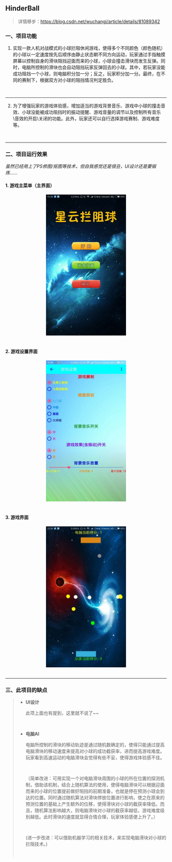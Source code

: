 ## HinderBall

> 详情移步：https://blog.csdn.net/wuchangi/article/details/81089342

### 一、项目功能

1. 实现一款人机对战模式的小球拦阻休闲游戏，使得多个不同颜色（颜色随机）的小球以一定速度按先后顺序由静止状态朝不同方向运动，玩家通过手指触摸屏幕以控制自身的滑块阻挡迎面而来的小球，小球会撞击滑块而发生反弹。同时，电脑所控制的滑块也会自动阻挡玩家反弹回去的小球。其中，若玩家没能成功阻挡一个小球，则电脑积分加一分；反之，玩家积分加一分。最终，在不同的赛制下，根据双方对小球的阻挡情况判定胜负。


<br/>

------
2. 为了增强玩家的游戏体验感，增加适当的游戏背景音乐、游戏中小球的撞击音效、小球没能被成功阻挡时的振动提醒、游戏音量的调节以及控制所有音乐\音效的开启\关闭的功能。此外，玩家还可以自行选择游戏赛制、游戏难度等。

<br/>

***

### 二、项目运行效果

*虽然已经用上了PS修图/抠图等技术，但自我感觉还是很丑，UI设计还是要锻炼......*

#### 1. 游戏主菜单（主界面）

<div align=center>
<img src="https://github.com/Yuziquan/HinderBall/blob/master/Screenshots/main_menu.jpg" width=250 height=440 />
</div>

<br/>

#### 2. 游戏设置界面

<div align=center>
<img src="https://github.com/Yuziquan/HinderBall/blob/master/Screenshots/game_settings.jpg" width=250 height=440 />
</div>

<br/>

#### 3. 游戏界面

<div align=center>
<img src="https://github.com/Yuziquan/HinderBall/blob/master/Screenshots/playing.jpg" width=250 height=440 />
</div>

<br/>

***

### 三、此项目的缺点

> * **UI设计**
>
>   此项上面也有提到，这里就不说了~~
>
>   <br/>
>
> * **电脑AI**
>
>   电脑所控制的滑块的移动轨迹是通过随机数确定的，使得只能通过提高电脑滑块的移动速度来提高对小球的成功截获率，进而提高游戏难度。玩家看到高速运动的电脑滑块会觉得有些不妥，使得游戏体验感不佳。
>
>   <br/>
>
>   （简单改进：可用实现一个对电脑滑块周围的小球的所在位置的探测机制，借助该机制，结合上随机算法的使用，使得电脑滑块可以根据迎面而来的小球的位置提前做好阻挡的前期准备，也就是停在预测小球会到达的位置。同时通过随机算法对滑块停放位置进行影响，使之在原来的预测位置的基础上产生额外的位移，使得滑块对小球的截获率降低。而且，随机算法影响越大，则电脑滑块对小球的截获率越低，游戏难度级别越低。此时滑块的速度就显得合情合理，玩家体验感便上升了。）
>
>   <br/>
>
>   (进一步改进：可以借助机器学习的相关技术，来实现电脑滑块对小球的拦阻技术。)
>
>   ​